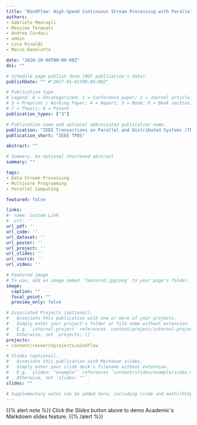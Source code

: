 ```yaml
---
title: "WindFlow: High-Speed Continuous Stream Processing with Parallel Building Blocks"
authors:
- Gabriele Mencagli
- Massimo Torquati
- Andrea Cardaci
- admin
- Luca Rinaldi
- Marco Danelutto

date: "2020-10-04T00:00:00Z"
doi: ""

# Schedule page publish date (NOT publication's date).
publishDate: "" #"2017-01-01T00:00:00Z"

# Publication type.
# Legend: 0 = Uncategorized; 1 = Conference paper; 2 = Journal article;
# 3 = Preprint / Working Paper; 4 = Report; 5 = Book; 6 = Book section;
# 7 = Thesis; 8 = Patent
publication_types: ["3"]

# Publication name and optional abbreviated publication name.
publication: "IEEE Transactions on Parallel and Distributed Systems (TPDS)"
publication_short: "IEEE TPDS"

abstract: ""

# Summary. An optional shortened abstract.
summary: ""

tags:
- Data Stream Processing
- Multicore Programming
- Parallel Computing

featured: false

links:
#- name: Custom Link
#  url: ''
url_pdf: ''
url_code: ''
url_dataset: ''
url_poster: ''
url_project: ''
url_slides: ''
url_source: ''
url_video: ''

# Featured image
# To use, add an image named `featured.jpg/png` to your page's folder. 
image:
  caption: ""
  focal_point: ""
  preview_only: false

# Associated Projects (optional).
#   Associate this publication with one or more of your projects.
#   Simply enter your project's folder or file name without extension.
#   E.g. `internal-project` references `content/project/internal-project/index.md`.
#   Otherwise, set `projects: []`.
projects:
- content/researchprojects/windflow

# Slides (optional).
#   Associate this publication with Markdown slides.
#   Simply enter your slide deck's filename without extension.
#   E.g. `slides: "example"` references `content/slides/example/index.md`.
#   Otherwise, set `slides: ""`.
slides: ""

# Supplementary notes can be added here, including [code and math](https://sourcethemes.com/academic/docs/writing-markdown-latex/).
---
```


{{% alert note %}}
Click the *Slides* button above to demo Academic's Markdown slides feature.
{{% /alert %}}
